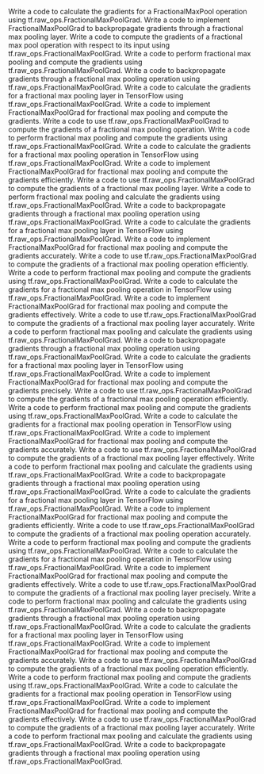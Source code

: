 Write a code to calculate the gradients for a FractionalMaxPool operation using tf.raw_ops.FractionalMaxPoolGrad.
Write a code to implement FractionalMaxPoolGrad to backpropagate gradients through a fractional max pooling layer.
Write a code to compute the gradients of a fractional max pool operation with respect to its input using tf.raw_ops.FractionalMaxPoolGrad.
Write a code to perform fractional max pooling and compute the gradients using tf.raw_ops.FractionalMaxPoolGrad.
Write a code to backpropagate gradients through a fractional max pooling operation using tf.raw_ops.FractionalMaxPoolGrad.
Write a code to calculate the gradients for a fractional max pooling layer in TensorFlow using tf.raw_ops.FractionalMaxPoolGrad.
Write a code to implement FractionalMaxPoolGrad for fractional max pooling and compute the gradients.
Write a code to use tf.raw_ops.FractionalMaxPoolGrad to compute the gradients of a fractional max pooling operation.
Write a code to perform fractional max pooling and compute the gradients using tf.raw_ops.FractionalMaxPoolGrad.
Write a code to calculate the gradients for a fractional max pooling operation in TensorFlow using tf.raw_ops.FractionalMaxPoolGrad.
Write a code to implement FractionalMaxPoolGrad for fractional max pooling and compute the gradients efficiently.
Write a code to use tf.raw_ops.FractionalMaxPoolGrad to compute the gradients of a fractional max pooling layer.
Write a code to perform fractional max pooling and calculate the gradients using tf.raw_ops.FractionalMaxPoolGrad.
Write a code to backpropagate gradients through a fractional max pooling operation using tf.raw_ops.FractionalMaxPoolGrad.
Write a code to calculate the gradients for a fractional max pooling layer in TensorFlow using tf.raw_ops.FractionalMaxPoolGrad.
Write a code to implement FractionalMaxPoolGrad for fractional max pooling and compute the gradients accurately.
Write a code to use tf.raw_ops.FractionalMaxPoolGrad to compute the gradients of a fractional max pooling operation efficiently.
Write a code to perform fractional max pooling and compute the gradients using tf.raw_ops.FractionalMaxPoolGrad.
Write a code to calculate the gradients for a fractional max pooling operation in TensorFlow using tf.raw_ops.FractionalMaxPoolGrad.
Write a code to implement FractionalMaxPoolGrad for fractional max pooling and compute the gradients effectively.
Write a code to use tf.raw_ops.FractionalMaxPoolGrad to compute the gradients of a fractional max pooling layer accurately.
Write a code to perform fractional max pooling and calculate the gradients using tf.raw_ops.FractionalMaxPoolGrad.
Write a code to backpropagate gradients through a fractional max pooling operation using tf.raw_ops.FractionalMaxPoolGrad.
Write a code to calculate the gradients for a fractional max pooling layer in TensorFlow using tf.raw_ops.FractionalMaxPoolGrad.
Write a code to implement FractionalMaxPoolGrad for fractional max pooling and compute the gradients precisely.
Write a code to use tf.raw_ops.FractionalMaxPoolGrad to compute the gradients of a fractional max pooling operation efficiently.
Write a code to perform fractional max pooling and compute the gradients using tf.raw_ops.FractionalMaxPoolGrad.
Write a code to calculate the gradients for a fractional max pooling operation in TensorFlow using tf.raw_ops.FractionalMaxPoolGrad.
Write a code to implement FractionalMaxPoolGrad for fractional max pooling and compute the gradients accurately.
Write a code to use tf.raw_ops.FractionalMaxPoolGrad to compute the gradients of a fractional max pooling layer effectively.
Write a code to perform fractional max pooling and calculate the gradients using tf.raw_ops.FractionalMaxPoolGrad.
Write a code to backpropagate gradients through a fractional max pooling operation using tf.raw_ops.FractionalMaxPoolGrad.
Write a code to calculate the gradients for a fractional max pooling layer in TensorFlow using tf.raw_ops.FractionalMaxPoolGrad.
Write a code to implement FractionalMaxPoolGrad for fractional max pooling and compute the gradients efficiently.
Write a code to use tf.raw_ops.FractionalMaxPoolGrad to compute the gradients of a fractional max pooling operation accurately.
Write a code to perform fractional max pooling and compute the gradients using tf.raw_ops.FractionalMaxPoolGrad.
Write a code to calculate the gradients for a fractional max pooling operation in TensorFlow using tf.raw_ops.FractionalMaxPoolGrad.
Write a code to implement FractionalMaxPoolGrad for fractional max pooling and compute the gradients effectively.
Write a code to use tf.raw_ops.FractionalMaxPoolGrad to compute the gradients of a fractional max pooling layer precisely.
Write a code to perform fractional max pooling and calculate the gradients using tf.raw_ops.FractionalMaxPoolGrad.
Write a code to backpropagate gradients through a fractional max pooling operation using tf.raw_ops.FractionalMaxPoolGrad.
Write a code to calculate the gradients for a fractional max pooling layer in TensorFlow using tf.raw_ops.FractionalMaxPoolGrad.
Write a code to implement FractionalMaxPoolGrad for fractional max pooling and compute the gradients accurately.
Write a code to use tf.raw_ops.FractionalMaxPoolGrad to compute the gradients of a fractional max pooling operation efficiently.
Write a code to perform fractional max pooling and compute the gradients using tf.raw_ops.FractionalMaxPoolGrad.
Write a code to calculate the gradients for a fractional max pooling operation in TensorFlow using tf.raw_ops.FractionalMaxPoolGrad.
Write a code to implement FractionalMaxPoolGrad for fractional max pooling and compute the gradients effectively.
Write a code to use tf.raw_ops.FractionalMaxPoolGrad to compute the gradients of a fractional max pooling layer accurately.
Write a code to perform fractional max pooling and calculate the gradients using tf.raw_ops.FractionalMaxPoolGrad.
Write a code to backpropagate gradients through a fractional max pooling operation using tf.raw_ops.FractionalMaxPoolGrad.